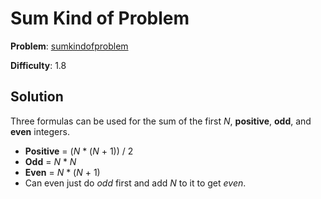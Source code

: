 # Sum Kind of Problem

**Problem**: [sumkindofproblem](https://open.kattis.com/problems/sumkindofproblem)

**Difficulty**: 1.8

## Solution

Three formulas can be used for the sum of the first *N*, **positive**, **odd**, and **even** integers.
- **Positive** = (*N* \* (*N* + 1)) / 2
- **Odd** = *N* \* *N*
- **Even** = *N* \* (*N* + 1)
 - Can even just do *odd* first and add *N* to it to get *even*.
 